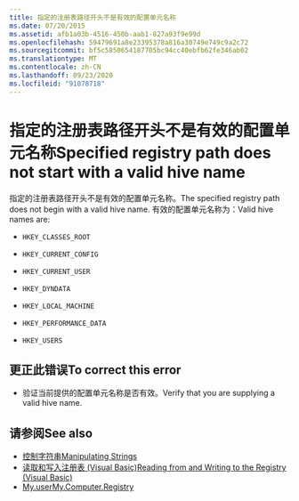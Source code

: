 ```yaml
---
title: 指定的注册表路径开头不是有效的配置单元名称
ms.date: 07/20/2015
ms.assetid: afb1a03b-4516-450b-aab1-827a93f9e99d
ms.openlocfilehash: 59479691a8e23395378a816a30749e749c9a2c72
ms.sourcegitcommit: bf5c5850654187705bc94cc40ebfb62fe346ab02
ms.translationtype: MT
ms.contentlocale: zh-CN
ms.lasthandoff: 09/23/2020
ms.locfileid: "91078718"
---
```

# <a name="specified-registry-path-does-not-start-with-a-valid-hive-name"></a><span data-ttu-id="ea199-102">指定的注册表路径开头不是有效的配置单元名称</span><span class="sxs-lookup"><span data-stu-id="ea199-102">Specified registry path does not start with a valid hive name</span></span>

<span data-ttu-id="ea199-103">指定的注册表路径开头不是有效的配置单元名称。</span><span class="sxs-lookup"><span data-stu-id="ea199-103">The specified registry path does not begin with a valid hive name.</span></span> <span data-ttu-id="ea199-104">有效的配置单元名称为：</span><span class="sxs-lookup"><span data-stu-id="ea199-104">Valid hive names are:</span></span>  
  
- `HKEY_CLASSES_ROOT`  
  
- `HKEY_CURRENT_CONFIG`  
  
- `HKEY_CURRENT_USER`  
  
- `HKEY_DYNDATA`  
  
- `HKEY_LOCAL_MACHINE`  
  
- `HKEY_PERFORMANCE_DATA`  
  
- `HKEY_USERS`  
  
## <a name="to-correct-this-error"></a><span data-ttu-id="ea199-105">更正此错误</span><span class="sxs-lookup"><span data-stu-id="ea199-105">To correct this error</span></span>  
  
- <span data-ttu-id="ea199-106">验证当前提供的配置单元名称是否有效。</span><span class="sxs-lookup"><span data-stu-id="ea199-106">Verify that you are supplying a valid hive name.</span></span>  
  
## <a name="see-also"></a><span data-ttu-id="ea199-107">请参阅</span><span class="sxs-lookup"><span data-stu-id="ea199-107">See also</span></span>

- [<span data-ttu-id="ea199-108">控制字符串</span><span class="sxs-lookup"><span data-stu-id="ea199-108">Manipulating Strings</span></span>](../../standard/base-types/best-practices-strings.md)
- [<span data-ttu-id="ea199-109">读取和写入注册表 (Visual Basic)</span><span class="sxs-lookup"><span data-stu-id="ea199-109">Reading from and Writing to the Registry (Visual Basic)</span></span>](../developing-apps/programming/computer-resources/reading-from-and-writing-to-the-registry.md)
- [<span data-ttu-id="ea199-110">My.user</span><span class="sxs-lookup"><span data-stu-id="ea199-110">My.Computer.Registry</span></span>](xref:Microsoft.VisualBasic.MyServices.RegistryProxy)
